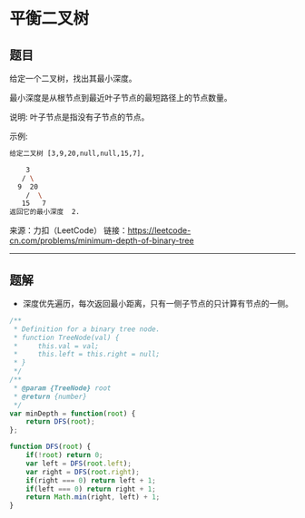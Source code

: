 # 平衡二叉树

## 题目

给定一个二叉树，找出其最小深度。

最小深度是从根节点到最近叶子节点的最短路径上的节点数量。

说明: 叶子节点是指没有子节点的节点。

示例:

```bash
给定二叉树 [3,9,20,null,null,15,7],

    3
   / \
  9  20
    /  \
   15   7
返回它的最小深度  2.
```

来源：力扣（LeetCode）
链接：<https://leetcode-cn.com/problems/minimum-depth-of-binary-tree>

---

## 题解

- 深度优先遍历，每次返回最小距离，只有一侧子节点的只计算有节点的一侧。

```js
/**
 * Definition for a binary tree node.
 * function TreeNode(val) {
 *     this.val = val;
 *     this.left = this.right = null;
 * }
 */
/**
 * @param {TreeNode} root
 * @return {number}
 */
var minDepth = function(root) {
    return DFS(root);
};

function DFS(root) {
    if(!root) return 0;
    var left = DFS(root.left);
    var right = DFS(root.right);
    if(right === 0) return left + 1;
    if(left === 0) return right + 1;
    return Math.min(right, left) + 1;
}
```
